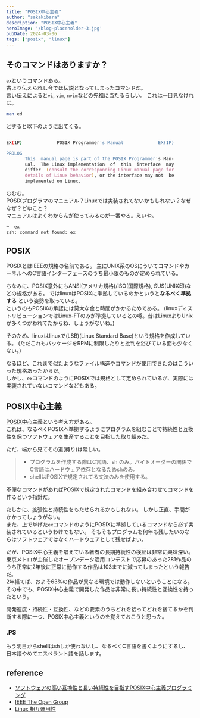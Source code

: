 ```yaml
---
title: "POSIX中心主義"
author: "sakakibara"
description: "POSIX中心主義"
heroImage: '/blog-placeholder-3.jpg'
pubDate: 2024-03-06
tags: ["posix", "linux"]
---
```



## そのコマンドはありますか？
`ex`というコマンドある。  
古より伝えられし今では伝説となってしまったコマンドだ。  
言い伝えによると`vi`, `vim`, `nvim`などの先祖に当たるらしい。
これは一目見なければ。
```zsh
man ed
```
とすると以下のように出てくる。
```zsh

EX(1P)             POSIX Programmer's Manual             EX(1P)

PROLOG
       This  manual page is part of the POSIX Programmer's Man‐
       ual.  The Linux implementation  of  this  interface  may
       differ  (consult the corresponding Linux manual page for
       details of Linux behavior), or the interface may not  be
       implemented on Linux.

```

むむむ。  
POSIXプログラマのマニュアル？Linuxでは実装されてないかもしれない？なぜなぜ？どゆこと？  
マニュアルはよくわからんが使ってみるのが一番やろ。えいや。  
```zsh
➜  ex
zsh: command not found: ex
```

## POSIX
POSIXとはIEEEの規格の名前である。
主にUNIX系のOSにういてコマンドやカーネルへのC言語インターフェースのうち最小限のものが定められている。

ちなみに、POSIX意外にもANSI(アメリカ規格)/ISO(国際規格), SUS(UNIX印)などの規格がある。
ではlinuxはPOSIXに準拠しているのかというと**なるべく準拠する** という姿勢を取っている。  
というのもPOSIXの承認には莫大な金と時間がかかるためである。
(linuxディストリビューションではLinux-FTのみが準拠しているとの噂。昔はLinuxよりUnixが多くつかわれてたからね、しょうがないね。)

そのため、linuxはlinuxで(LSB)(Linux Standard Base)という規格を作成している。
(ただこれもパッケージをRPMに制限したりと批判を浴びている面も少なくない。)

なるほど、これまで似たようなファイル構造やコマンドが使用できたのはこういった規格あったからだ。  
しかし、`ex`コマンドのようにPOSIXでは規格として定められているが、実際には実装されていないコマンドなどもある。

## POSIX中心主義
[POSIX中心主義](https://www.ipsj.or.jp/dp/contents/publication/32/S0804-R1601.html)という考え方がある。  
これは、なるべくPOSIXへ準拠するようにプログラムを組むことで持続性と互換性を保つソフトウェアを生産することを目指した取り組みだ。

ただ、端から見てその道(縛り)は険しい。  

> - プログラムを作成する際はC言語、sh のみ。バイトオーダーの関係でC言語はハードウェア依存となるためshのみ。
> - shellはPOSIXで規定されてる文法のみを使用する。

不便なコマンドがあればPOSIXで規定されたコマンドを組み合わせてコマンドを作るという指針だ。

たしかに、拡張性と持続性をもたせられるかもしれない。
しかし正直、手間がかかってしょうがない。  
また、上で挙げた`ex`コマンドのようにPOSIXに準拠しているコマンドなら必ず実装されているというわけでもない。
そもそもプログラムを何年も残したいのならはソフトウェアではなくハードウェアとして残せばよい。

だが、POSIX中心主義を唱えている著者の長期持続性の検証は非常に興味深い。
東京メトロが主催したオープンデータ活用コンテストで応募のあった281作品のうち正常に2年後に正常に動作する作品は103までに減ってしまったという報告だ。  
2年経てば、およそ63%の作品が異なる環境では動作しないということになる。
その中でも、POSIX中心主義で開発した作品は非常に長い持続性と互換性を持ったという。


開発速度・持続性・互換性、などの要素のうちどれを拾ってどれを捨てるかを判断する際に一つ、POSIX中心主義というのを覚えておこうと思った。

### .PS
もう明日からshellはshしか使わないし、なるべくC言語を書くようにするし、日本語やめてエスペラント語を話します。

## reference
- [ソフトウェアの高い互換性と長い持続性を目指すPOSIX中心主義プログラミング](https://www.ipsj.or.jp/dp/contents/publication/32/S0804-R1601.html)
- [IEEE The Open Group](https://collaboration.opengroup.org/external/pasc.org/plato/)
- [Linux 相互運用性](https://ja.wikipedia.org/wiki/Linux#%E7%9B%B8%E4%BA%92%E9%81%8B%E7%94%A8%E6%80%A7)

